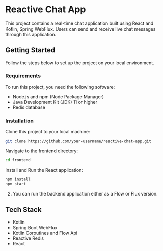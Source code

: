 # Reactive Chat App

This project contains a real-time chat application built using React and Kotlin, Spring WebFlux. Users can send and receive live chat messages through this application.

## Getting Started

Follow the steps below to set up the project on your local environment.

### Requirements

To run this project, you need the following software:

- Node.js and npm (Node Package Manager)
- Java Development Kit (JDK) 11 or higher
- Redis database

### Installation

Clone this project to your local machine:

   ```sh
   git clone https://github.com/your-username/reactive-chat-app.git
   ```
  
Navigate to the frontend directory:

   ```sh
   cd frontend
   ```
Install and Run the React application:

   ```sh
   npm install
   npm start
   ```

2. You can run the backend application either as a Flow or Flux version.

## Tech Stack
- Kotlin
- Spring Boot WebFlux
- Kotlin Coroutines and Flow Api
- Reactive Redis
- React
